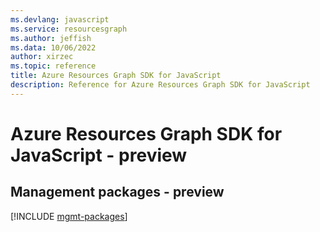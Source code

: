 ```yaml
---
ms.devlang: javascript
ms.service: resourcesgraph
ms.author: jeffish
ms.data: 10/06/2022
author: xirzec
ms.topic: reference
title: Azure Resources Graph SDK for JavaScript
description: Reference for Azure Resources Graph SDK for JavaScript
---
```

# Azure Resources Graph SDK for JavaScript - preview

## Management packages - preview
[!INCLUDE [mgmt-packages](resources-graph-mgmt-index.md)]